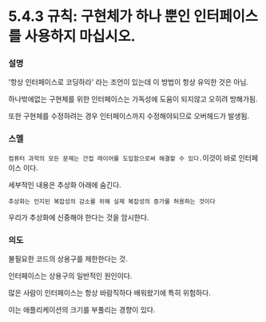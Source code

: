 # 5.4.3 규칙: 구현체가 하나 뿐인 인터페이스를 사용하지 마십시오.

### 설명

'항상 인터페이스로 코딩하라' 라는 조언이 있는데 이 방법이 항상 유익한 것은 아님.

하나밖에없는 구현체를 위한 인터페이스는 가독성에 도움이 되지않고 오히려 방해가됨.

또한 구현체를 수정하려는 경우 인터페이스까지 수정해야되므로 오버헤드가 발생됨.

### 스멜

`컴퓨터 과학의 모든 문제는 간접 레이어를 도입함으로써 해결할 수 있다.`이것이 바로 인터페이스 이다.

세부적인 내용은 추상화 아래에 숨긴다.

`추상화는 인지된 복잡성의 감소를 위해 실제 복잡성의 증가를 허용하는 것이다` 

우리가 추상화에 신중해야 한다는 것을 암시한다.

### 의도

불필요한 코드의 상용구를 제한한다는 것.

인터페이스는 상용구의 일반적인 원인이다.

많은 사람이 인터페이스는 항상 바람직하다 배워왔기에 특히 위험하다.

이는 애플리케이션의 크기를 부풀리는 경향이 있다.

